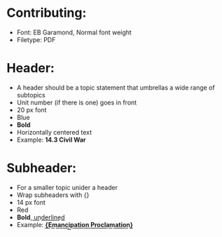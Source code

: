 # Contributing:
* Font: EB Garamond, Normal font weight
* Filetype: PDF

# Header:
* A header should be a topic statement that umbrellas a wide range of subtopics
* Unit number (if there is one) goes in front
* 20 px font
* Blue
* **Bold**
* Horizontally centered text
* Example: **14.3 Civil War**

# Subheader:
* For a smaller topic unider a header
* Wrap subheaders with {}
* 14 px font
* Red
* **Bold**, u͟n͟d͟e͟r͟l͟i͟n͟e͟d͟
* Example: **{͟E͟m͟a͟n͟c͟i͟p͟a͟t͟i͟o͟n͟ ͟P͟r͟o͟c͟l͟a͟m͟a͟t͟i͟o͟n͟}͟**

